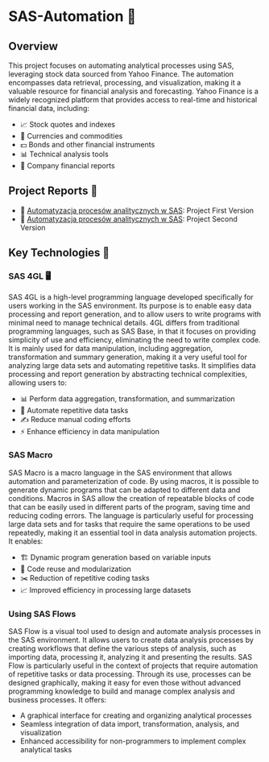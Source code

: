 # SAS-Automation 🚀

## Overview

This project focuses on automating analytical processes using SAS, leveraging stock data sourced from Yahoo Finance. The automation encompasses data retrieval, processing, and visualization, making it a valuable resource for financial analysis and forecasting.
Yahoo Finance is a widely recognized platform that provides access to real-time and historical financial data, including:
- 📈 Stock quotes and indexes
- 💱 Currencies and commodities
- 💵 Bonds and other financial instruments
- 📊 Technical analysis tools
- 🏢 Company financial reports

## Project Reports 📑

- 📘 [Automatyzacja procesów analitycznych w SAS](https://github.com/Szymon-Czuszek/SAS-Automation/blob/main/Project/Automatyzacja%20procesów%20analitycznych%20w%20SAS.pdf): Project First Version
- 📗 [Automatyzacja procesów analitycznych w SAS](https://github.com/Szymon-Czuszek/SAS-Automation/blob/main/Project/Projekt%20-%20Automatyzacja%20procesów%20analitycznych%20w%20SAS%20-%20Szymon%20Czuszek.pdf): Project Second Version

## Key Technologies 🔧

### SAS 4GL 🖥️

SAS 4GL is a high-level programming language developed specifically for users working in the SAS environment. Its purpose is to enable easy data processing and report generation, and to allow users to write programs with minimal need to manage technical details. 4GL differs from traditional programming languages, such as SAS Base, in that it focuses on providing simplicity of use and efficiency, eliminating the need to write complex code. It is mainly used for data manipulation, including aggregation, transformation and summary generation, making it a very useful tool for analyzing large data sets and automating repetitive tasks. It simplifies data processing and report generation by abstracting technical complexities, allowing users to:
- 📊 Perform data aggregation, transformation, and summarization
- 🔄 Automate repetitive data tasks
- ✍️ Reduce manual coding efforts
- ⚡ Enhance efficiency in data manipulation


### SAS Macro

SAS Macro is a macro language in the SAS environment that allows automation and parameterization of code. By using macros, it is possible to generate dynamic programs that can be adapted to different data and conditions. Macros in SAS allow the creation of repeatable blocks of code that can be easily used in different parts of the program, saving time and reducing coding errors. The language is particularly useful for processing large data sets and for tasks that require the same operations to be used repeatedly, making it an essential tool in data analysis automation projects. It enables:
- 🏗️ Dynamic program generation based on variable inputs
- 🔄 Code reuse and modularization
- ✂️ Reduction of repetitive coding tasks
- 📈 Improved efficiency in processing large datasets

### Using SAS Flows

SAS Flow is a visual tool used to design and automate analysis processes in the SAS environment. It allows users to create data analysis processes by creating workflows that define the various steps of analysis, such as importing data, processing it, analyzing it and presenting the results. SAS Flow is particularly useful in the context of projects that require automation of repetitive tasks or data processing. Through its use, processes can be designed graphically, making it easy for even those without advanced programming knowledge to build and manage complex analysis and business processes. It offers:
- A graphical interface for creating and organizing analytical processes
- Seamless integration of data import, transformation, analysis, and visualization
- Enhanced accessibility for non-programmers to implement complex analytical tasks

